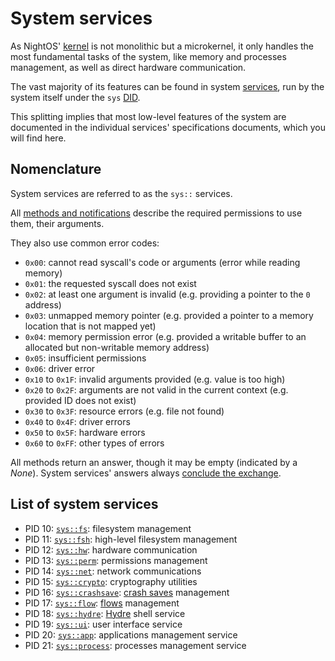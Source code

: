 # System services

As NightOS' [kernel](../../kernel/README.md) is not monolithic but a microkernel, it only handles the most fundamental tasks of the system, like memory and processes management, as well as direct hardware communication.

The vast majority of its features can be found in system [services](../../services.md), run by the system itself under the `sys` [DID](../../applications-libraries.md#application-identifier).

This splitting implies that most low-level features of the system are documented in the individual services' specifications documents, which you will find here.

## Nomenclature

System services are referred to as the `sys::` services.

All [methods and notifications](../../kernel/ipc.md#methods-and-notifications) describe the required permissions to use them, their arguments.

They also use common error codes:

- `0x00`: cannot read syscall's code or arguments (error while reading memory)
- `0x01`: the requested syscall does not exist
- `0x02`: at least one argument is invalid (e.g. providing a pointer to the `0` address)
- `0x03`: unmapped memory pointer (e.g. provided a pointer to a memory location that is not mapped yet)
- `0x04`: memory permission error (e.g. provided a writable buffer to an allocated but non-writable memory address)
- `0x05`: insufficient permissions
- `0x06`: driver error
- `0x10` to `0x1F`: invalid arguments provided (e.g. value is too high)
- `0x20` to `0x2F`: arguments are not valid in the current context (e.g. provided ID does not exist)
- `0x30` to `0x3F`: resource errors (e.g. file not found)
- `0x40` to `0x4F`: driver errors
- `0x50` to `0x5F`: hardware errors
- `0x60` to `0xFF`: other types of errors

All methods return an answer, though it may be empty (indicated by a _None_). System services' answers always [conclude the exchange](../../kernel/ipc.md#concluding-exchanges).

## List of system services

- PID 10: [`sys::fs`](fs.md): filesystem management
- PID 11: [`sys::fsh`](fsh.md): high-level filesystem management
- PID 12: [`sys::hw`](hw.md): hardware communication
- PID 13: [`sys::perm`](perm.md): permissions management
- PID 14: [`sys::net`](net.md): network communications
- PID 15: [`sys::crypto`](crypto.md): cryptography utilities
- PID 16: [`sys::crashsave`](crashsave.md): [crash saves](../../../features/crash-saves.md) management
- PID 17: [`sys::flow`](flow.md): [flows](../../../specs/filesystem.md#flows) management
- PID 18: [`sys::hydre`](hydre.md): [Hydre](../../shell.md) shell service
- PID 19: [`sys::ui`](ui.md): user interface service
- PID 20: [`sys::app`](app.md): applications management service
- PID 21: [`sys::process`](process.md): processes management service
